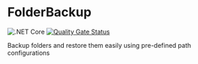 # FolderBackup

![.NET Core](https://github.com/DuAell/FolderBackup/workflows/.NET%20Core/badge.svg) [![Quality Gate Status](https://sonarcloud.io/api/project_badges/measure?project=DuAell_FolderBackup&metric=alert_status)](https://sonarcloud.io/dashboard?id=DuAell_FolderBackup)

Backup folders and restore them easily using pre-defined path configurations
